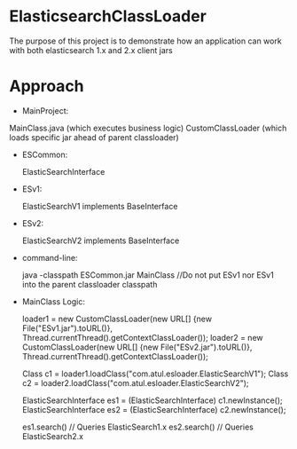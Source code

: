 # ElasticsearchClassLoader
The purpose of this project is to demonstrate how an application can work with both elasticsearch 1.x and 2.x client jars

# Approach

* MainProject:

MainClass.java  (which executes business logic)
   CustomClassLoader (which loads specific jar ahead of parent classloader)

* ESCommon:

   ElasticSearchInterface

* ESv1:

   ElasticSearchV1 implements BaseInterface

* ESv2:

   ElasticSearchV2 implements BaseInterface

* command-line:

   java -classpath ESCommon.jar MainClass
   //Do not put ESv1 nor ESv1 into the parent classloader classpath

* MainClass Logic:

   loader1 = new CustomClassLoader(new URL[] {new File("ESv1.jar").toURL()}, Thread.currentThread().getContextClassLoader());
   loader2 = new CustomClassLoader(new URL[] {new File("ESv2.jar").toURL()}, Thread.currentThread().getContextClassLoader());


   Class<?> c1 = loader1.loadClass("com.atul.esloader.ElasticSearchV1");
   Class<?> c2 = loader2.loadClass("com.atul.esloader.ElasticSearchV2");


   ElasticSearchInterface es1 = (ElasticSearchInterface) c1.newInstance();
   ElasticSearchInterface es2 = (ElasticSearchInterface) c2.newInstance();


   es1.search() // Queries ElasticSearch1.x
   es2.search() // Queries ElasticSearch2.x
